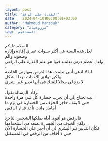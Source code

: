 ```yaml
---
layout: post
title: "القدرة علي الرفض"
date:   2024-04-10T00:00:01+03:00
author: "Mahmoud Marzouk"
category: "مرزوقيات"
tag: "المفاهيم"
---
```



السلام عليكم  
لعل هذه السنة هي أكثر سنوات عمري إفادة وإثارة  
وصعوبة والم  
ولعل أعظم درس تعلمته فيها هو تعلم القدرة علي
الرفض  
.  
انا لا ادعي أنني تعلمت هذا الدرس بمهارتي الخاصة  
ولكن توافق الأحداث بهذا الشكل  
لا يدع لي مجالا للشك في أنها تدبير غير بشري  
.  
وكأن الرسالة تقول  
انت تحتاج إلي أن تجرب خسارة كل شئ مرة واحدة  
حتي لا يقف حاجز الخوف من الخسارة في يوم ما  
أمامك وانت تأخذ قرار الرفض  
.  
فالرفض هو أقوى أداة يملكها الشخص الناجح  
ولكن الخوف من الخسارة يمنعه من استخدامها  
فكأن التدبير غير البشري لي أن أجبر علي الخسارة
الآن  
حتي لا أخاف من الرفض في المستقبل

